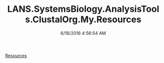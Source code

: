 ﻿---
title: LANS.SystemsBiology.AnalysisTools.ClustalOrg.My.Resources
date: 6/16/2016 4:56:54 AM
---

[Resources](T-LANS.SystemsBiology.AnalysisTools.ClustalOrg.My.Resources.Resources.html)

